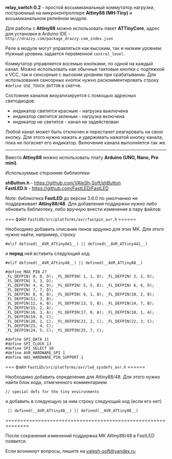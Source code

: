**relay_switch 0.2** - простой восьмиканальный коммутатор нагрузки, построенный на микроконтроллере **Attiny88 (MH-Tiny)** и восьмиканальном релейном модуле.

Для работы с **Attiny88** можно использовать пакет **ATTinyCore**, адрес для установки в Arduino IDE - `http://drazzy.com/package_drazzy.com_index.json`

Реле в модуле могут управляться как высоким, так и низким уровнем. Нужный уровень задается переменной `control_level`.

Коммутатор управляется восемью кнопками, по одной на каждый канал. Можно использовать как обычные тактовые кнопки с подтяжкой к VCC, так и сенсорные с высоким уровнем при срабатывании. Для использования сенсорных кнопок нужно раскомментировать строку `#define USE_TOUCH_BUTTON` в скетче.

Состояние каналов визуализируется с помощью адресных светодиодов: 
- индикатор светится красным - нагрузка выключена
- индикатор светится зеленым - нагрузка включена
- индикатор не светится - канал не задействован

Любой канал может быть отключен и перестанет реагировать на свою кнопку. Для этого нужно нажать и удерживать нажатой кнопку канала, пока не погаснет его индикатор. Включение канала выполняется так же.

<hr>

Вместо **Attiny88** можно использовать плату **Arduino (UNO, Nano, Pro mini)**.

Используемые сторонние библиотеки

**shButton.h** - https://github.com/VAleSh-Soft/shButton<br>
**FastLED.h** - https://github.com/FastLED/FastLED<br>

Note: библиотека **FastLED** до версии 3.6.0 по умолчанию не поддерживает **Attiny88/48**. Для добавления поддержки нужно либо обновить библиотеку, либо вручную внести изменения в пару файлов:

=== файл `FastLED/src/platforms/avr/fastpin_avr.h` ======

Необходимо добавить описание пинов ардуино для этих МК. Для этого нужно найти, например, строку 

`#elif defined(__AVR_ATtiny841__) || defined(__AVR_ATtiny441__)`

и **перед** ней вставить следующий код:

```
#elif defined(__AVR_ATtiny48__) || defined(__AVR_ATtiny88__)

#define MAX_PIN 27
_FL_DEFPIN( 0, 0, D); _FL_DEFPIN( 1, 1, D); _FL_DEFPIN( 2, 2, D); _FL_DEFPIN( 3, 3, D);
_FL_DEFPIN( 4, 4, D); _FL_DEFPIN( 5, 5, D); _FL_DEFPIN( 6, 6, D); _FL_DEFPIN( 7, 7, D);
_FL_DEFPIN( 8, 0, B); _FL_DEFPIN( 9, 1, B); _FL_DEFPIN(10, 2, B); _FL_DEFPIN(11, 3, B);
_FL_DEFPIN(12, 4, B); _FL_DEFPIN(13, 5, B); _FL_DEFPIN(14, 7, B); _FL_DEFPIN(15, 2, A);
_FL_DEFPIN(16, 3, A); _FL_DEFPIN(17, 0, A); _FL_DEFPIN(18, 1, A); _FL_DEFPIN(19, 0, C);
_FL_DEFPIN(20, 1, C); _FL_DEFPIN(21, 2, C); _FL_DEFPIN(22, 3, C); _FL_DEFPIN(23, 4, C);
_FL_DEFPIN(24, 5, C); _FL_DEFPIN(25, 7, C);

#define SPI_DATA 11
#define SPI_CLOCK 13
#define SPI_SELECT 10
#define AVR_HARDWARE_SPI 1
#define HAS_HARDWARE_PIN_SUPPORT 1
```

=== файл `FastLED/src/platforms/avr/led_sysdefs_avr.h` ======

Необходимо добавить определение для Attiny88/48. Для этого нужно найти блок кода, отмеченного комментарием

`// special defs for the tiny environments`

и добавить в следующую за ним строку следующий код (если его нет)

```
 || defined(__AVR_ATtiny48__) || defined(__AVR_ATtiny88__)
```

==============================================================

После сохранения изменений поддержка МК Attiny88/48 в FastLED появится.

Если возникнут вопросы, пишите на valesh-soft@yandex.ru 